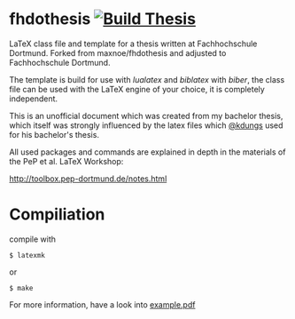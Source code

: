 # fhdothesis [![Build Thesis](https://github.com/maxnoe/fhdothesis/actions/workflows/build.yml/badge.svg)](https://github.com/maxnoe/fhdothesis/actions/workflows/build.yml)

LaTeX class file and template for a thesis written at Fachhochschule Dortmund. Forked from maxnoe/fhdothesis and adjusted to Fachhochschule Dortmund.

The template is build for use with _lualatex_ and _biblatex_ with _biber_,
the class file can be used with the LaTeX engine of your choice, it is completely independent.

This is an unofficial document which was created from my bachelor thesis, which itself
was strongly influenced by the latex files which [@kdungs](https://github.com/kdungs) used for his bachelor's thesis.

All used packages and commands are explained
in depth in the materials of the PeP et al. LaTeX Workshop:

http://toolbox.pep-dortmund.de/notes.html


# Compiliation

compile with
```
$ latexmk
```

or
```
$ make
```

For more information, have a look into [example.pdf](https://github.com/maxnoe/fhdothesis/blob/main/example.pdf)
